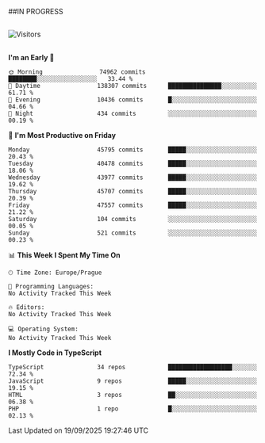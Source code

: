 ##IN PROGRESS
##
![Visitors](https://komarev.com/ghpvc/?username=petrbui&style=for-the-badge&label=Visitors+👀)



##
<!--
[![My GitHub stats](https://github-readme-stats.vercel.app/api?username=petrbui&theme=github_dark)](https://github.com/anuraghazra/github-readme-stats)

[![My wakatime stats](https://github-readme-stats.vercel.app/api/wakatime?username=petrbui&theme=github_dark)](https://github.com/anuraghazra/github-readme-stats)
-->
<!--START_SECTION:waka-->
**I'm an Early 🐤** 

```text
🌞 Morning                74962 commits       ████████░░░░░░░░░░░░░░░░░   33.44 % 
🌆 Daytime                138307 commits      ███████████████░░░░░░░░░░   61.71 % 
🌃 Evening                10436 commits       █░░░░░░░░░░░░░░░░░░░░░░░░   04.66 % 
🌙 Night                  434 commits         ░░░░░░░░░░░░░░░░░░░░░░░░░   00.19 % 
```
📅 **I'm Most Productive on Friday** 

```text
Monday                   45795 commits       █████░░░░░░░░░░░░░░░░░░░░   20.43 % 
Tuesday                  40478 commits       █████░░░░░░░░░░░░░░░░░░░░   18.06 % 
Wednesday                43977 commits       █████░░░░░░░░░░░░░░░░░░░░   19.62 % 
Thursday                 45707 commits       █████░░░░░░░░░░░░░░░░░░░░   20.39 % 
Friday                   47557 commits       █████░░░░░░░░░░░░░░░░░░░░   21.22 % 
Saturday                 104 commits         ░░░░░░░░░░░░░░░░░░░░░░░░░   00.05 % 
Sunday                   521 commits         ░░░░░░░░░░░░░░░░░░░░░░░░░   00.23 % 
```


📊 **This Week I Spent My Time On** 

```text
🕑︎ Time Zone: Europe/Prague

💬 Programming Languages: 
No Activity Tracked This Week

🔥 Editors: 
No Activity Tracked This Week

💻 Operating System: 
No Activity Tracked This Week
```

**I Mostly Code in TypeScript** 

```text
TypeScript               34 repos            ██████████████████░░░░░░░   72.34 % 
JavaScript               9 repos             █████░░░░░░░░░░░░░░░░░░░░   19.15 % 
HTML                     3 repos             ██░░░░░░░░░░░░░░░░░░░░░░░   06.38 % 
PHP                      1 repo              █░░░░░░░░░░░░░░░░░░░░░░░░   02.13 % 
```




 Last Updated on 19/09/2025 19:27:46 UTC
<!--END_SECTION:waka-->
